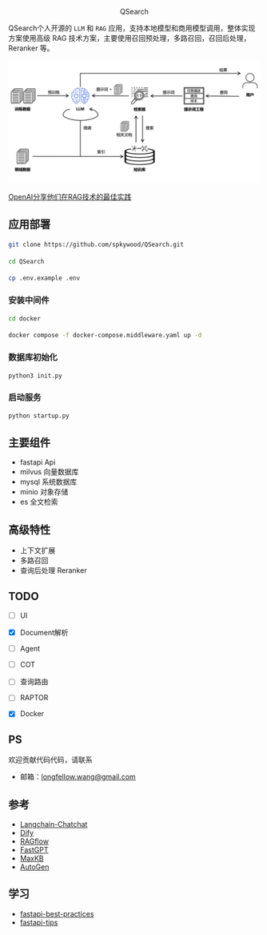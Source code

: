 <p align="center">QSearch</p>

QSearch个人开源的 <code>LLM</code> 和 <code>RAG</code> 应用，支持本地模型和商用模型调用，整体实现方案使用高级 RAG 技术方案，主要使用召回预处理，多路召回，召回后处理，Reranker 等。

![广义的RAG问答链路](docs/images/rag_chain.png)

[OpenAI分享他们在RAG技术的最佳实践](https://threadreaderapp.com/thread/1796502273197314545.html?utm_campaign=topunroll)


## 应用部署

```sh
git clone https://github.com/spkywood/QSearch.git

cd QSearch

cp .env.example .env
```

### 安装中间件

```sh
cd docker

docker compose -f docker-compose.middleware.yaml up -d
```

### 数据库初始化

```sh
python3 init.py
```

### 启动服务

```sh
python startup.py
```

## 主要组件

- fastapi   Api
- milvus    向量数据库
- mysql     系统数据库
- minio     对象存储
- es        全文检索

## 高级特性

- 上下文扩展
- 多路召回
- 查询后处理 Reranker

## TODO

- [ ] UI
- [x] Document解析
- [ ] Agent
- [ ] COT 
- [ ] 查询路由
- [ ] RAPTOR
- [x] Docker


## PS 

欢迎贡献代码代码，请联系

- 邮箱：longfellow.wang@gmail.com

## 参考

- [Langchain-Chatchat](https://github.com/chatchat-space/Langchain-Chatchat)
- [Dify](https://github.com/langgenius/dify)
- [RAGflow](https://github.com/infiniflow/ragflow)
- [FastGPT](https://github.com/labring/FastGPT)
- [MaxKB](https://github.com/1Panel-dev/MaxKB)
- [AutoGen](https://microsoft.github.io/autogen)

## 学习

- [fastapi-best-practices](https://github.com/zhanymkanov/fastapi-best-practices)
- [fastapi-tips](https://github.com/Kludex/fastapi-tips)